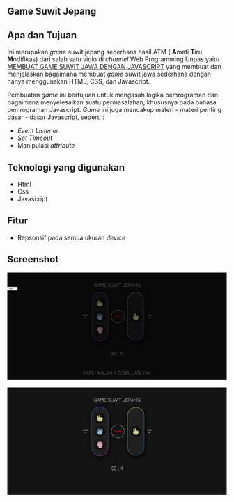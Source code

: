 ## Game Suwit Jepang

## Apa dan Tujuan

Ini merupakan _game_ suwit jepang sederhana hasil ATM ( **A**mati **T**iru **M**odifikas) dari salah satu vidio di _channel_ Web Programming Unpas yaitu [MEMBUAT GAME SUWIT JAWA DENGAN JAVASCRIPT](https://www.youtube.com/watch?v=Mmf3SXHifBw) yang membuat dan menjelaskan bagaimana membuat _game_ suwit jawa sederhana dengan hanya menggunakan HTML, CSS, dan Javascript.

Pembuatan _game_ ini bertujuan untuk mengasah logika pemrograman dan bagaimana menyelesaikan suatu permasalahan, khususnya pada bahasa pemrograman Javascript. _Game_ ini juga mencakup materi - materi penting dasar - dasar Javascript, seperti :

-   _Event Listener_
-   _Set Timeout_
-   Manipulasi _attribute_

## Teknologi yang digunakan

-   Html
-   Css
-   Javascript

## Fitur

-   Repsonsif pada semua ukuran _device_

## Screenshot

![Screenshot satu](./Screenshot/1.png)

![Screenshot dua](./Screenshot/2.png)
